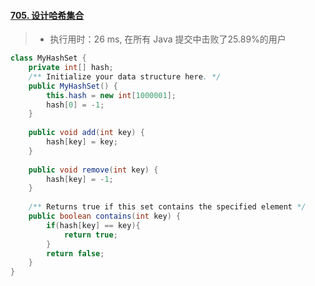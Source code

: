 #### [705. 设计哈希集合](https://leetcode-cn.com/problems/design-hashset/)

> - 执行用时：26 ms, 在所有 Java 提交中击败了25.89%的用户

```java
class MyHashSet {
    private int[] hash;
    /** Initialize your data structure here. */
    public MyHashSet() {
        this.hash = new int[1000001];
        hash[0] = -1;
    }
    
    public void add(int key) {
        hash[key] = key;
    }
    
    public void remove(int key) {
        hash[key] = -1;
    }
    
    /** Returns true if this set contains the specified element */
    public boolean contains(int key) {
        if(hash[key] == key){
            return true;
        }
        return false;
    }
}
```

